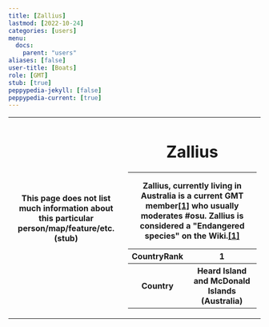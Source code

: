 ```yaml
---
title: [Zallius]
lastmod: [2022-10-24]
categories: [users]
menu:
  docs:
    parent: "users"
aliases: [false]
user-title: [Boats]
role: [GMT]
stub: [true]
peppypedia-jekyll: [false]
peppypedia-current: [true]
---
```


<table>
  <tr>
    <th>
      This page does not list much information about this particular person/map/feature/etc. (stub)
      <th>

# Zallius
* * *
Zallius, currently living in Australia is a current GMT member[[1]](https://osu.ppy.sh/users/55) who usually moderates #osu. Zallius is considered a "Endangered species" on the Wiki.[[1]](https://osu.ppy.sh/wiki/en/People/The_Team)
<table>
  <tr>
    <th>
      CountryRank
      <th>
        1
        <tr>
          <th>
          Country
           <th>
             Heard Island and McDonald Islands (Australia)
             
       
             
